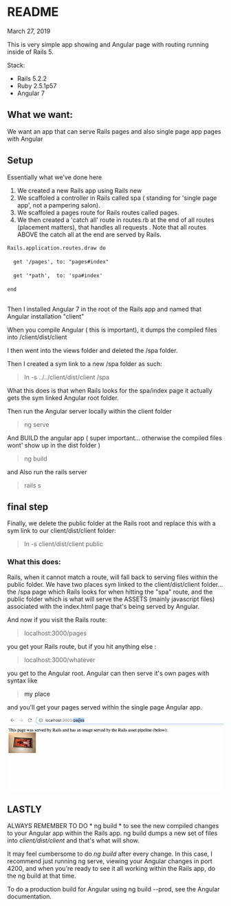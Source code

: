 # README

March 27, 2019 

This is very simple app showing and Angular page with routing running inside of Rails 5. 

Stack: 

* Rails 5.2.2
* Ruby 2.5.1p57
* Angular 7 

## What we want: 

We want an app that can serve Rails pages and also single page app pages with Angular

## Setup

Essentially what we've done here 

1. We created a new Rails app using Rails new 
2. We scaffoled a controller in Rails called spa ( standing for 'single page app', not a pampering salon). 
3. We scaffoled a pages route for Rails routes called pages. 
4. We then created a 'catch all' route in routes.rb at the end of all routes (placement matters), 
that handles all requests . Note that all routes ABOVE the catch all at the end are served by Rails.  

```
Rails.application.routes.draw do

  get '/pages', to: "pages#index"

  get '*path',  to: 'spa#index'

end


```

Then I installed Angular 7 in the root of the Rails app 
and named that Angular installation "client"

When you compile Angular ( this is  important), it dumps the compiled files into /client/dist/client

I then went into the views folder and deleted the /spa folder. 

Then I created a sym link to a new /spa folder as such: 

> ln -s ../../client/dist/client  /spa 


What this does is that when Rails looks for the spa/index page it actually gets the sym linked Angular root folder. 

Then run the Angular server locally within the client folder

> ng serve

And BUILD the angular app ( super important... otherwise the compiled files wont' show up in the dist folder )

> ng build 

and Also run the rails server

> rails s 


## final step 
Finally, we delete the public folder at the Rails root and replace this with a sym link to our client/dist/client folder: 

> ln -s client/dist/client public

### What this does: 

Rails, when it cannot match a route, will fall back to serving files within the public folder. We have two places sym linked to the client/dist/client folder... the /spa page which Rails looks for when hitting the "spa" route, and the public folder which is what will serve the ASSETS (mainly javascript files) associated with the index.html page that's being served by Angular. 



And now if you visit the Rails route: 

> localhost:3000/pages

you get your Rails route, but if you hit anything else : 

> localhost:3000/whatever 

you get to the Angular root. Angular can then serve it's own pages with syntax like  
> <a routerLink="myplace"> my place </a> 

and you'll get your pages served within the single page Angular app. 


![](links.gif)


## LASTLY
ALWAYS REMEMBER TO DO * ng build * to see the new compiled changes to your Angular app within the Rails app.  ng build dumps a new set of files into _client/dist/client_ and that's what will show.  

It may feel cumbersome to do _ng build_ after every change. In this case, I recommend just running ng serve, viewing your Angular changes in port 4200, and when you're ready to see it all working within the Rails app, do the ng build at that time. 

To do a production build for Angular using ng build --prod, see the Angular documentation. 


